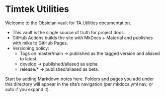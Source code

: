# Timtek Utilities

Welcome to the Obsidian vault for TA.Utilities documentation.

- This vault is the single source of truth for project docs.
- GitHub Actions builds the site with MkDocs + Material and publishes with mike to GitHub Pages.
- Versioning policy:
  - Tags on master/main -> published as the tagged version and aliased to latest.
  - develop -> published/aliased as alpha.
  - release/* -> published/aliased as beta.

Start by adding Markdown notes here. Folders and pages you add under this directory will appear in the site’s navigation (per mkdocs.yml nav, or auto if you expand it).
